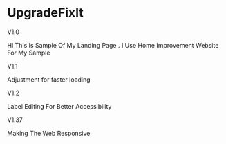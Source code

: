 # UpgradeFixIt

V1.0  

Hi This Is Sample Of My Landing Page . I Use Home Improvement Website For My Sample 

V1.1 

Adjustment for faster loading

V1.2

Label Editing For Better Accessibility

V1.37

Making The Web Responsive
